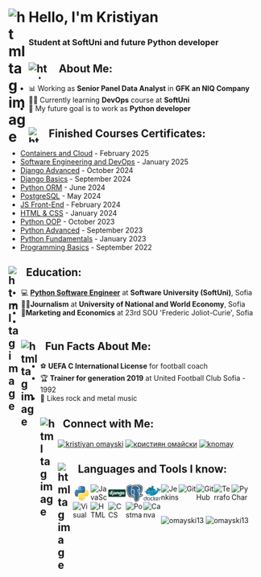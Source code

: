 <h1 align="left">Hello, I'm Kristiyan <img align="left" alt="html tag image" src="https://media3.giphy.com/media/v1.Y2lkPTc5MGI3NjExeXNuOXloaDN6ajBveGJhaW0xcjF2ajhwb3cyc3FkdDRpdjJra20wcSZlcD12MV9pbnRlcm5hbF9naWZfYnlfaWQmY3Q9Zw/jKkqqRlfzajljKVV5p/giphy.gif"  width="35" style="margin-right: 5px;"></h1>
<h3 align="left">Student at SoftUni and future Python developer</h3> 

## <img align="left" alt="html tag image" src="https://media3.giphy.com/media/v1.Y2lkPTc5MGI3NjExODJ3cmJwZjN0cm1mbTBxbGllcWM5MGYyNHBrcGdmNnNieDUxMXZzYiZlcD12MV9pbnRlcm5hbF9naWZfYnlfaWQmY3Q9Zw/xThuWgyzVrLshFkP7O/giphy.gif" height="33" width="45" style="margin-right: 5px;"> &nbsp; About Me:

- 📊 Working as **Senior Panel Data Analyst** in **GFK an NIQ Company**
- 👨‍💻 Currently learning **DevOps** course at **SoftUni**
- 🎯 My future goal is to work as **Python developer**
  
## <img align="left" alt="html tag image" src="https://media4.giphy.com/media/v1.Y2lkPTc5MGI3NjExajg5aGg4cG9vOTkyeTZxc3locHYzZ2xxZzY4ajNnaTE2M242bWZrZSZlcD12MV9pbnRlcm5hbF9naWZfYnlfaWQmY3Q9Zw/3a53VvGpzUgh05qq7W/giphy.gif" height="30" width="25" style="margin-right: 5px;"> &nbsp; Finished Courses Certificates:

- [Containers and Cloud](https://softuni.bg/certificates/details/242440/c5759b27) - February 2025
- [Software Engineering and DevOps](https://softuni.bg/certificates/details/233308/30bfbe04) - January 2025
- [Django Advanced](https://softuni.bg/certificates/details/233308/30bfbe04) - October 2024
- [Django Basics](https://softuni.bg/certificates/details/229717/e9c7d8a2) - September 2024
- [Python ORM](https://softuni.bg/certificates/details/221506/822f2115) - June 2024
- [PostgreSQL](https://softuni.bg/certificates/details/217144/ed348015) - May 2024
- [JS Front-End](https://softuni.bg/certificates/details/212419/7a291787) - February 2024
- [HTML & CSS](https://softuni.bg/certificates/details/205358/154f42f2) - January 2024
- [Python OOP](https://softuni.bg/certificates/details/196075/456acbc9) - October 2023
- [Python Advanced](https://softuni.bg/certificates/details/190376/1e78465c) - September 2023
- [Python Fundamentals](https://softuni.bg/certificates/details/166534/fd17850a) - January 2023
- [Programming Basics](https://softuni.bg/certificates/details/144869/d4ac86f1) - September 2022

## <img align="left" alt="html tag image" src="https://media4.giphy.com/media/v1.Y2lkPTc5MGI3NjExenc0d2diYzBtaGV1aTF2M3d0Y3ludG0ycHU2eHk4NHB3bHdqamE2dSZlcD12MV9pbnRlcm5hbF9naWZfYnlfaWQmY3Q9Zw/RpUbhWwuoiCA5q0Gkv/giphy.gif" width="20" style="margin-right: 5px;"> &nbsp; Education:

- 💻 [**Python Software Engineer**](https://softuni.bg/certificates/details/234988/6c720d74) at **Software University (SoftUni)**, Sofia
- 👨‍🎓**Journalism** at **University of National and World Economy**, Sofia
- 🏫**Marketing and Economics** at 23rd SOU 'Frederic Joliot-Curie', Sofia
- 
## <img align="left" alt="html tag image" src="https://media3.giphy.com/media/v1.Y2lkPTc5MGI3NjExdWQ1ZXM5NWFva3htbW1yOXM4bW96bXJvMGdpMGQwenNwdXFxbHVuaCZlcD12MV9pbnRlcm5hbF9naWZfYnlfaWQmY3Q9Zw/VoiZDdsyeqEBBj1pmn/giphy.gif" width="33" style="margin-right: 5px;"> &nbsp; Fun Facts About Me:

- ️⚽️ **UEFA C International License** for football coach
- 🏆 **Trainer for generation 2019** at United Football Club Sofia - 1992
- 🎸 Likes rock and metal music <br>

## <img align="left" alt="html tag image" src="https://media0.giphy.com/media/v1.Y2lkPTc5MGI3NjExeXR0N2ZiOG44ZnNnanJubmJ3YzRjb3AxajZhaGxyMjFkcXpsZXdneSZlcD12MV9pbnRlcm5hbF9naWZfYnlfaWQmY3Q9Zw/7YgtVYVb0vzjZRWFpx/giphy.gif" width="30" style="margin-right: 5px;"> &nbsp; Connect with Me:

<p align="left">
<a href="https://www.linkedin.com/in/omayski/" target="blank"><img align="center" src="https://raw.githubusercontent.com/rahuldkjain/github-profile-readme-generator/master/src/images/icons/Social/linked-in-alt.svg" alt="kristiyan omayski" height="30" width="40" /></a>
<a href="https://fb.com/кристиян омайски" target="blank"><img align="center" src="https://raw.githubusercontent.com/rahuldkjain/github-profile-readme-generator/master/src/images/icons/Social/facebook.svg" alt="кристиян омайски" height="30" width="40" /></a>
<a href="https://www.instagram.com/omayski13/" target="blank"><img align="center" src="https://raw.githubusercontent.com/rahuldkjain/github-profile-readme-generator/master/src/images/icons/Social/instagram.svg" alt="knomay" height="30" width="40" /></a>
</p>

## <img align="left" alt="html tag image" src="https://media2.giphy.com/media/QssGEmpkyEOhBCb7e1/giphy.gif?cid=ecf05e47a0n3gi1bfqntqmob8g9aid1oyj2wr3ds3mg700bl&rid=giphy.gif" width="25" style="margin-right: 5px;"> &nbsp; Languages and Tools I know:

<img align="left" alt="Python" width="35" height="35" src="https://github.com/devicons/devicon/blob/v2.14.0/icons/python/python-original.svg" />
<img align="left" alt ="JavaScript"  width="35" height="35" src="https://cdn.jsdelivr.net/gh/devicons/devicon/icons/javascript/javascript-original.svg" />
<img align="left" alt ="Django"  width="35" height="35" src="https://github.com/devicons/devicon/blob/v2.14.0/icons/django/django-original.svg" />

<img align="left" alt ="PostgresSQL"  width="35" height="35" src="https://github.com/devicons/devicon/blob/v2.14.0/icons/postgresql/postgresql-original.svg" />

<img align="left" alt ="Docker"  width="35" height="35" src="https://github.com/devicons/devicon/blob/v2.14.0/icons/docker/docker-original-wordmark.svg" />

<img align="left" alt ="Jenkins"  width="35" height="35" src="https://www.svgrepo.com/show/353929/jenkins.svg" />

<img align="left" alt ="Git"  width="35" height="35" src="https://cdn.jsdelivr.net/gh/devicons/devicon/icons/git/git-original.svg" />
<img align="left" alt ="GitHub"  width="35" height="35" src="https://upload.wikimedia.org/wikipedia/commons/9/91/Octicons-mark-github.svg" />

<img align="left" alt ="Terraform"  width="35" height="35" src="https://www.svgrepo.com/show/448253/terraform.svg" />

<img align="left" alt ="PyCharm"  width="35" height="35" src="https://upload.wikimedia.org/wikipedia/commons/thumb/1/1d/PyCharm_Icon.svg/2048px-PyCharm_Icon.svg.png" />
<img align="left" alt ="VisualStudioCode"  width="35" height="35" src="https://cdn.jsdelivr.net/gh/devicons/devicon/icons/vscode/vscode-original.svg" />

<img align="left" alt ="HTML5"  width="35" height="35" src="https://cdn.jsdelivr.net/gh/devicons/devicon/icons/html5/html5-original.svg" />
<img align="left" alt ="CCS"  width="35" height="35" src="https://cdn.jsdelivr.net/gh/devicons/devicon/icons/css3/css3-original.svg" />

<img align="left" alt ="Postman"  width="35" height="35" src="https://www.vectorlogo.zone/logos/getpostman/getpostman-icon.svg" alt="postman" />

<img align="left" alt ="Canva"  width="35" height="35" src="https://encrypted-tbn0.gstatic.com/images?q=tbn:ANd9GcQBRoE5DcalLnKRtZfuKddbpQxE2rGNLe6jXw&s" />
  <br>
   </p>  

<br>
<p>
  <img align="center" src="https://github-readme-stats.vercel.app/api/top-langs?username=omayski13&show_icons=true&locale=en&layout=compact" alt="omayski13" />
  <img align="center" src="https://github-readme-streak-stats.herokuapp.com/?user=omayski13&" alt="omayski13" />
</p>

